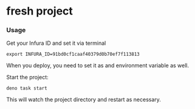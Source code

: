 # fresh project

### Usage

Get your Infura ID and set it via terminal 
```
export INFURA_ID=91bd0cf1caaf40379d0b70ef7f113813
```
When you deploy, you need to set it as and environment variable as well.

Start the project:

```
deno task start
```

This will watch the project directory and restart as necessary.
